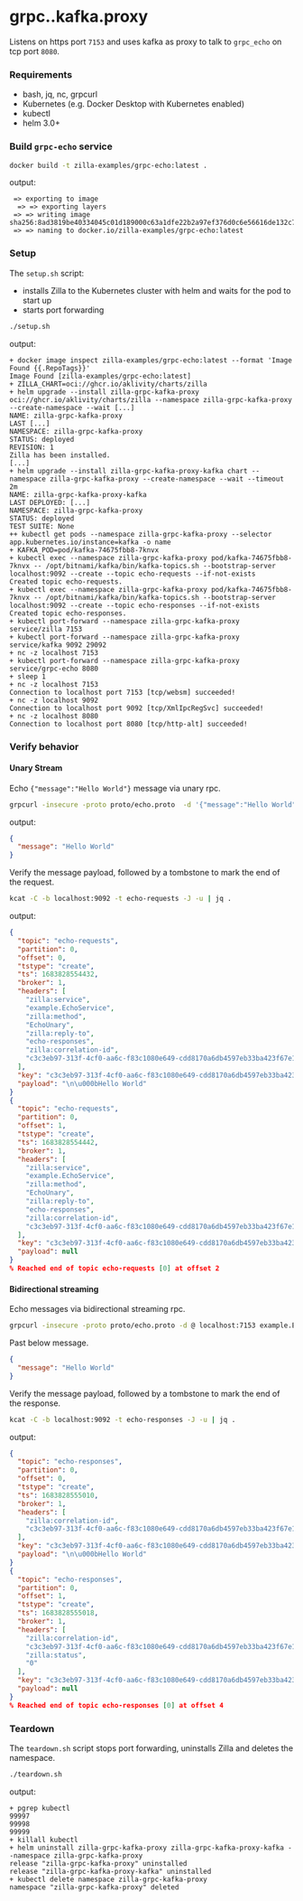 # grpc..kafka.proxy

Listens on https port `7153` and uses kafka as proxy to talk to `grpc_echo` on tcp port `8080`.

### Requirements

- bash, jq, nc, grpcurl
- Kubernetes (e.g. Docker Desktop with Kubernetes enabled)
- kubectl
- helm 3.0+

### Build `grpc-echo` service

```bash
docker build -t zilla-examples/grpc-echo:latest .
```

output:

```text
 => exporting to image
  => => exporting layers
 => => writing image sha256:8ad3819be40334045c01d189000c63a1dfe22b2a97ef376d0c6e56616de132c7 
 => => naming to docker.io/zilla-examples/grpc-echo:latest
```

### Setup

The `setup.sh` script:

- installs Zilla to the Kubernetes cluster with helm and waits for the pod to start up
- starts port forwarding

```bash
./setup.sh
```

output:

```text
+ docker image inspect zilla-examples/grpc-echo:latest --format 'Image Found {{.RepoTags}}'
Image Found [zilla-examples/grpc-echo:latest]
+ ZILLA_CHART=oci://ghcr.io/aklivity/charts/zilla
+ helm upgrade --install zilla-grpc-kafka-proxy oci://ghcr.io/aklivity/charts/zilla --namespace zilla-grpc-kafka-proxy --create-namespace --wait [...]
NAME: zilla-grpc-kafka-proxy
LAST [...]
NAMESPACE: zilla-grpc-kafka-proxy
STATUS: deployed
REVISION: 1
Zilla has been installed.
[...]
+ helm upgrade --install zilla-grpc-kafka-proxy-kafka chart --namespace zilla-grpc-kafka-proxy --create-namespace --wait --timeout 2m
NAME: zilla-grpc-kafka-proxy-kafka
LAST DEPLOYED: [...]
NAMESPACE: zilla-grpc-kafka-proxy
STATUS: deployed
TEST SUITE: None
++ kubectl get pods --namespace zilla-grpc-kafka-proxy --selector app.kubernetes.io/instance=kafka -o name
+ KAFKA_POD=pod/kafka-74675fbb8-7knvx
+ kubectl exec --namespace zilla-grpc-kafka-proxy pod/kafka-74675fbb8-7knvx -- /opt/bitnami/kafka/bin/kafka-topics.sh --bootstrap-server localhost:9092 --create --topic echo-requests --if-not-exists
Created topic echo-requests.
+ kubectl exec --namespace zilla-grpc-kafka-proxy pod/kafka-74675fbb8-7knvx -- /opt/bitnami/kafka/bin/kafka-topics.sh --bootstrap-server localhost:9092 --create --topic echo-responses --if-not-exists
Created topic echo-responses.
+ kubectl port-forward --namespace zilla-grpc-kafka-proxy service/zilla 7153
+ kubectl port-forward --namespace zilla-grpc-kafka-proxy service/kafka 9092 29092
+ nc -z localhost 7153
+ kubectl port-forward --namespace zilla-grpc-kafka-proxy service/grpc-echo 8080
+ sleep 1
+ nc -z localhost 7153
Connection to localhost port 7153 [tcp/websm] succeeded!
+ nc -z localhost 9092
Connection to localhost port 9092 [tcp/XmlIpcRegSvc] succeeded!
+ nc -z localhost 8080
Connection to localhost port 8080 [tcp/http-alt] succeeded!
```

### Verify behavior

#### Unary Stream

Echo `{"message":"Hello World"}` message via unary rpc.

```bash
grpcurl -insecure -proto proto/echo.proto  -d '{"message":"Hello World"}' localhost:7153 example.EchoService.EchoUnary
```

output:

```json
{
  "message": "Hello World"
}
```

Verify the message payload, followed by a tombstone to mark the end of the request.

```bash
kcat -C -b localhost:9092 -t echo-requests -J -u | jq .
```

output:

```json
{
  "topic": "echo-requests",
  "partition": 0,
  "offset": 0,
  "tstype": "create",
  "ts": 1683828554432,
  "broker": 1,
  "headers": [
    "zilla:service",
    "example.EchoService",
    "zilla:method",
    "EchoUnary",
    "zilla:reply-to",
    "echo-responses",
    "zilla:correlation-id",
    "c3c3eb97-313f-4cf0-aa6c-f83c1080e649-cdd8170a6db4597eb33ba423f67e19e2"
  ],
  "key": "c3c3eb97-313f-4cf0-aa6c-f83c1080e649-cdd8170a6db4597eb33ba423f67e19e2",
  "payload": "\n\u000bHello World"
}
{
  "topic": "echo-requests",
  "partition": 0,
  "offset": 1,
  "tstype": "create",
  "ts": 1683828554442,
  "broker": 1,
  "headers": [
    "zilla:service",
    "example.EchoService",
    "zilla:method",
    "EchoUnary",
    "zilla:reply-to",
    "echo-responses",
    "zilla:correlation-id",
    "c3c3eb97-313f-4cf0-aa6c-f83c1080e649-cdd8170a6db4597eb33ba423f67e19e2"
  ],
  "key": "c3c3eb97-313f-4cf0-aa6c-f83c1080e649-cdd8170a6db4597eb33ba423f67e19e2",
  "payload": null
}
% Reached end of topic echo-requests [0] at offset 2
```

#### Bidirectional streaming

Echo messages via bidirectional streaming rpc.

```bash
grpcurl -insecure -proto proto/echo.proto -d @ localhost:7153 example.EchoService.EchoBidiStream
```

Past below message.

```json
{
  "message": "Hello World"
}
```

Verify the message payload, followed by a tombstone to mark the end of the response.

```bash
kcat -C -b localhost:9092 -t echo-responses -J -u | jq .
```

output:

```json
{
  "topic": "echo-responses",
  "partition": 0,
  "offset": 0,
  "tstype": "create",
  "ts": 1683828555010,
  "broker": 1,
  "headers": [
    "zilla:correlation-id",
    "c3c3eb97-313f-4cf0-aa6c-f83c1080e649-cdd8170a6db4597eb33ba423f67e19e2"
  ],
  "key": "c3c3eb97-313f-4cf0-aa6c-f83c1080e649-cdd8170a6db4597eb33ba423f67e19e2",
  "payload": "\n\u000bHello World"
}
{
  "topic": "echo-responses",
  "partition": 0,
  "offset": 1,
  "tstype": "create",
  "ts": 1683828555018,
  "broker": 1,
  "headers": [
    "zilla:correlation-id",
    "c3c3eb97-313f-4cf0-aa6c-f83c1080e649-cdd8170a6db4597eb33ba423f67e19e2",
    "zilla:status",
    "0"
  ],
  "key": "c3c3eb97-313f-4cf0-aa6c-f83c1080e649-cdd8170a6db4597eb33ba423f67e19e2",
  "payload": null
}
% Reached end of topic echo-responses [0] at offset 4
```

### Teardown

The `teardown.sh` script stops port forwarding, uninstalls Zilla and deletes the namespace.

```bash
./teardown.sh
```

output:

```text
+ pgrep kubectl
99997
99998
99999
+ killall kubectl
+ helm uninstall zilla-grpc-kafka-proxy zilla-grpc-kafka-proxy-kafka --namespace zilla-grpc-kafka-proxy
release "zilla-grpc-kafka-proxy" uninstalled
release "zilla-grpc-kafka-proxy-kafka" uninstalled
+ kubectl delete namespace zilla-grpc-kafka-proxy
namespace "zilla-grpc-kafka-proxy" deleted
```
